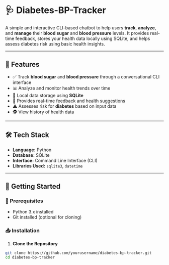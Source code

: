 # 🩺 Diabetes-BP-Tracker

A simple and interactive CLI-based chatbot to help users **track**, **analyze**, and **manage** their **blood sugar** and **blood pressure** levels. It provides real-time feedback, stores your health data locally using SQLite, and helps assess diabetes risk using basic health insights.

---

## 📌 Features

- ✅ Track **blood sugar** and **blood pressure** through a conversational CLI interface
- 📊 Analyze and monitor health trends over time
- 💾 Local data storage using **SQLite**
- 🧠 Provides real-time feedback and health suggestions
- ⚠️ Assesses risk for **diabetes** based on input data
- 🕵️ View history of health data

---



## 🛠️ Tech Stack

- **Language:** Python
- **Database:** SQLite
- **Interface:** Command Line Interface (CLI)
- **Libraries Used:** `sqlite3`, `datetime`

---

## 🚀 Getting Started

### 🔧 Prerequisites

- Python 3.x installed
- Git installed (optional for cloning)

### 📥 Installation

1. **Clone the Repository**

```bash
git clone https://github.com/yourusername/diabetes-bp-tracker.git
cd diabetes-bp-tracker
